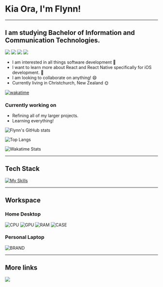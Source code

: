 # Kia Ora, I'm Flynn!
-------------------------

## I am studying Bachelor of Information and Communication Technologies.

<a href="https://fstevens30.github.io/"><img src="https://img.shields.io/badge/_Website-yellow?style=for-the-badge&logo=github&logoColor=white"></a>
<a href="mailto:flynnstevens30@gmail.com"><img src="https://img.shields.io/badge/Email-red?style=for-the-badge&logo=gmail&logoColor=white"></a>
<a href="https://www.instagram.com/flynn.a.stevens/"><img src="https://img.shields.io/badge/Instagram-E4405F?style=for-the-badge&logo=instagram&logoColor=white"></a>
<a href="https://m.me/flynnthesloth"><img src="https://img.shields.io/badge/_Messenger-00B2FF?style=for-the-badge&logo=messenger&logoColor=white"></a>

- I am interested in all things software development :art:
- I want to learn more about React and React Native specifically for iOS development. :thought_balloon:
- I am looking to collaborate on anything! :smile:
- Currently living in Christchurch, New Zealand :sun_with_face:

[![wakatime](https://wakatime.com/badge/user/b2d63d84-2584-4154-b686-a64b6fb2bf87.svg)](https://wakatime.com/@b2d63d84-2584-4154-b686-a64b6fb2bf87)

### Currently working on

- Refining all of my larger projects.
- Learning everything!

![Flynn's GitHub stats](https://github-readme-stats.vercel.app/api?username=fstevens30&count_private=true&show_icons=true&theme=transparent&hide_border=true&card_width=300px)

![Top Langs](https://github-readme-stats.vercel.app/api/top-langs/?username=fstevens30&count_private=true&theme=transparent&hide_border=true&layout=compact&hide=c,objective-c%0A&langs_count=6)

![Wakatime Stats](https://github-readme-stats.vercel.app/api/wakatime?username=fstevens30&layout=compact&theme=transparent&hide_border=true&langs_count=6)




--------------------------

## Tech Stack

[![My Skills](https://skills.thijs.gg/icons?i=js,html,css,react,nodejs,py,cs,figma,git,md)](https://skills.thijs.gg)

--------------------------

## Workspace

### Home Desktop 

![CPU](https://img.shields.io/badge/_-i5_10400F-0071C5?style=for-the-badge&logo=intel&logoColor=white)
![GPU](https://img.shields.io/badge/_-RTX_3060TI-76B900?style=for-the-badge&logo=nvidia&logoColor=white)
![RAM](https://img.shields.io/badge/_-16GB_3200Mhz_Fury-FF0000?style=for-the-badge&logo=kingstontechnology&logoColor=white)
![CASE](https://img.shields.io/badge/_-H510_Flow-51007A?style=for-the-badge&logo=nzxt&logoColor=white)

### Personal Laptop

![BRAND](https://img.shields.io/badge/_-13inch_MacBook_Pro_2018-FFFFFF?style=for-the-badge&logo=apple&logoColor=A3AAAE)

----------------------------

## More links

![](https://komarev.com/ghpvc/?username=your-github-fstevens30&style=flat-for-the-badge)

